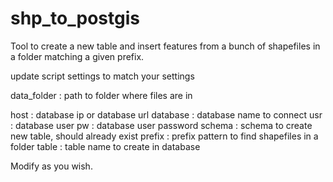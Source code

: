 # shp_to_postgis
Tool to create a new table and insert features from a bunch of shapefiles in a folder matching a given prefix.


update script settings to match your settings

data_folder : path to folder where files are in

host : database ip or database url
database : database name to connect
usr : database user
pw : database user password
schema : schema to create new table, should already exist
prefix : prefix pattern to find shapefiles in a folder
table : table name to create in database

Modify as you wish.
